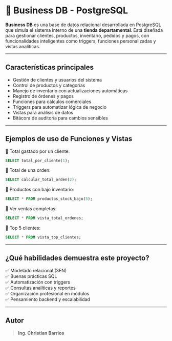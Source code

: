 # 🏬 Business DB - PostgreSQL

**Business DB** es una base de datos relacional desarrollada en PostgreSQL que simula el sistema interno de una **tienda departamental**. Está diseñada para gestionar clientes, productos, inventario, pedidos y pagos, con funcionalidades inteligentes como triggers, funciones personalizadas y vistas analíticas.

---

## Características principales

-  Gestión de clientes y usuarios del sistema
-  Control de productos y categorías
-  Manejo de inventario con actualizaciones automáticas
-  Registro de órdenes y pagos
-  Funciones para cálculos comerciales
-  Triggers para automatizar lógica de negocio
-  Vistas para análisis de datos
-  Bitácora de auditoría para cambios sensibles


---


##  Ejemplos de uso de Funciones y Vistas

🔹 Total gastado por un cliente:
```sql
SELECT total_por_cliente(1);
```

🔹 Total de una orden:
```sql
SELECT calcular_total_orden(2);
```

🔹 Productos con bajo inventario:
```sql
SELECT * FROM productos_stock_bajo(5);
```

🔹 Ver ventas completas:
```sql
SELECT * FROM vista_total_ordenes;
```

🔹 Top 5 clientes:
```sql
SELECT * FROM vista_top_clientes;
```

---

##  ¿Qué habilidades demuestra este proyecto?

✅ Modelado relacional (3FN)  
✅ Buenas prácticas SQL  
✅ Automatización con triggers  
✅ Consultas analíticas y reportes  
✅ Organización profesional en módulos  
✅ Pensamiento backend y escalabilidad

---

##  Autor

> **Ing. Christian Barrios**
